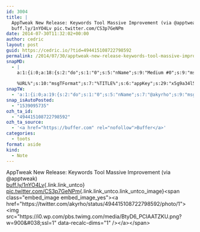 ```yaml
---
id: 3004
title: |
  AppTweak New Release: Keywords Tool Massive Improvement (via @apptweak)
  buff.ly/1nYO4Lv pic.twitter.com/CS3p7GeNPm
date: 2014-07-30T11:32:02+00:00
author: cedric
layout: post
guid: https://cedric.io/?tid=494415108722798592
permalink: /2014/07/30/apptweak-new-release-keywords-tool-massive-improvement-via-apptweak-buff-ly-1nyo4lv-pic-twitter-com-cs3p7genpm/
snapMD:
  - |
    a:1:{i:0;a:18:{s:2:"do";s:1:"0";s:5:"nName";s:9:"Medium #0";s:9:"msgFormat";s:19:"%FULLTEXT%
    
    %URL%";s:10:"msgTFormat";s:7:"%TITLE%";s:6:"appKey";s:29:"x5g9a34l5z294i5y2q284e4g54454";s:6:"appSec";s:85:"d3h0a44e4s2b4i5u2r234m5f5b4v2l5q2a444h574347464a454x2w20374447494c484b4w2c464f5u2d4z2";s:8:"inclTags";s:1:"1";s:7:"fltrsOn";i:0;s:5:"fltrs";a:0:{}s:7:"proxyOn";i:0;s:7:"useSURL";i:0;s:1:"v";i:350;s:4:"publ";s:1:"0";s:11:"accessToken";s:65:"2353413aa5437433e5648ccf74a16119308317c52d1a24d8ed99f26add037528a";s:12:"appAppUserID";s:65:"104b21fd8da79171a6e7bf800d03b4b761204f242935e05d2d86850a6b1635f77";s:14:"appAppUserName";s:26:"Cédric Bousmanne (akyrho)";s:13:"appAppUserURL";s:26:"https://medium.com/@akyrho";s:7:"pubList";a:0:{}}}
snapTW:
  - 'a:1:{i:0;a:19:{s:2:"do";s:1:"0";s:5:"nName";s:7:"@akyrho";s:9:"msgFormat";s:26:"%TITLE%. %EXCERPT% - %URL%";s:6:"appKey";s:55:"x5g9a8325v2y475r3c4m48584n53446p423r3r5u3e356j5j3k4r2p3";s:6:"appSec";s:105:"d3h0a94o46415u594v3q5l5n5l4r4x474x4j484o473u4i5w2m4k494z2k344n306n5r3l5v2s554p4n3p3k45495c3z4v4d3m3u5w525";s:7:"fltrsOn";i:0;s:5:"fltrs";a:0:{}s:7:"proxyOn";i:0;s:7:"useSURL";i:0;s:1:"v";i:350;s:5:"twURL";s:25:"http://twitter.com/akyrho";s:11:"accessToken";s:50:"6678782-Eyg60SCeh7762DEIsYtTPD5GVeOuSN8ATMdF2Lpppe";s:14:"accessTokenSec";s:45:"PgGDCbcYLJnR5esZjY9ID72A33mUNCYnQwaQTBsojSJNa";s:5:"tw140";i:0;s:10:"riComments";s:1:"1";s:11:"riCommentsM";s:1:"1";s:12:"riCommentsAA";s:1:"1";s:8:"attchImg";s:1:"1";s:9:"wpImgSize";s:4:"full";}}'
snap_isAutoPosted:
  - "1539095735"
ozh_ta_id:
  - "494415108722798592"
ozh_ta_source:
  - '<a href="https://buffer.com" rel="nofollow">Buffer</a>'
categories:
  - toots
format: aside
kind:
  - Note
---
```

AppTweak New Release: Keywords Tool Massive Improvement (via @apptweak)  
[buff.ly/1nYO4Lv](http://buff.ly/1nYO4Lv "http://buff.ly/1nYO4Lv"){.link.link_untco} [pic.twitter.com/CS3p7GeNPm](https://twitter.com/akyrho/status/494415108722798592/photo/1 "https://twitter.com/akyrho/status/494415108722798592/photo/1"){.link.link_untco.link_untco_image}<span class="embed_image embed_image_yes"><a href="https://twitter.com/akyrho/status/494415108722798592/photo/1"><img src="https://i0.wp.com/pbs.twimg.com/media/BtyD6_PCIAATZKU.png?w=900&#038;ssl=1" data-recalc-dims="1" /></a></span>
